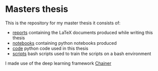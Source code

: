 # Masters thesis
This is the repository for my master thesis it consists of:
- [reports](reports) containing the LaTeX documents produced while writing this thesis
- [notebooks](notebooks) containing python notebooks produced 
- [code](code) python code used in this thesis
- [scripts](scripts) bash scripts used to train the scripts on a bash environment


I made use of the deep learning framework [Chainer](http://chainer.org/)